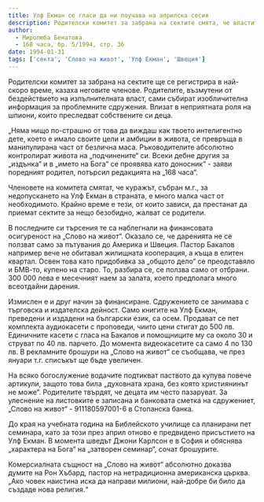```yaml
---
title: Улф Екман се гласи да ни поучава на априлска сесия
description: Родителски комитет за забрана на сектите смята, че властите чакат „огън и кръв“, за да вземат сериозни мерки
author: 
  - Миролюба Бенатова
  - 168 часа, бр. 5/1994, стр. 36
date: 1994-01-31
tags: ['секта', 'Слово на живот', 'Улф Екман', 'Швеция']
---
```


Родителски комитет за забрана на сектите ще се регистрира в
най-скоро време, казаха неговите членове. Родителите, възмутени
от бездействието на изпълнителната власт, сами събират
изобличителна информация за проблемните сдружения. Влизат в
неприятната роля на шпиони, които преследват собствените си деца.

„Няма нищо по-страшно от това да виждаш как твоето интелигентно
дете, което е имало своите цели и амбиции в живота, се превръща
в манипулирана част от безлична маса. Ръководителите абсолютно
контролират живота на „подчинените“ си. Всеки дебне другия за
„издънка“ и в „името на Бога“ се проявява като доносник“ -
заяви поредният родител, потърсил редакцията на „168 часа“.

Членовете на комитета смятат, че куражът, събран м.г., за
недопускането на Улф Екман в страната, е много малка част от
необходимото. Крайно време е тези, от които зависи, да
престанат да приемат сектите за нещо безобидно, жалват се
родители.

В последните си търсения те  са наблегнали на финансовата
осигуреност на „Слово на живот“. Оказало се, че даренията не
се ползват само за пътувания до Америка и Швеция. Пастор Бакалов
например вече не обитавал жилищната кооперация, а къща в елитен
квартал. Освен това като придобивка за „общото дело“ се преодставяло
и БМВ-то, купено на старо. То, разбира се, се ползва само от отбрани.
300 000 лева е месечният наем за залата, което предполага много
всеотдайни дарения.

Измислен е и друг начин за финансиране. Сдружението се занимава с
търговска и издателска дейност. Само книгите на Улф Екман, преведени
и издадени на български език, са осем. Продават се пет комплекта
аудиокасети с проповеди, чиито цени стигат до 500 лв. Единичните
касети с гласа на Бакалов и помощниците му са около 30 и струват
по 40 лв. парчето. До момента видеокасетите са само 4 по 130 лв.
В рекламните брошури на „Слово на живот“ се съобщава, че през януари
т.г. списъкът ще бъде увеличен.

На всяко богослужение водачите подтикват паството да купува повече
артикули, защото това била „духовната храна, без която християнинът
не може“. Родителите твърдят, че децата им често пазаруват. За
улеснение на листовките е записана и банковата сметка на сдружениет,
„Слово на живот“ - 911180597001-6 в Стопанска банка.

До края на учебната година на Библейското училище са планирани пет
семинара, като за този през април отново е предвидено присъстието на
Улф Екман. В момента шведът Джони Карлсон е в София и обяснява
„характера на Бога“ на „затворен семинар“, сочат брошурите.

Комерсиалната същност на „Слово на живот“ абсолютно доказва думите на
Рон Хъбард, пастор на нетрадиционна американска църква. „Ако човек
наистина иска да направи милиони, най-добре би било да създаде нова
религия.“